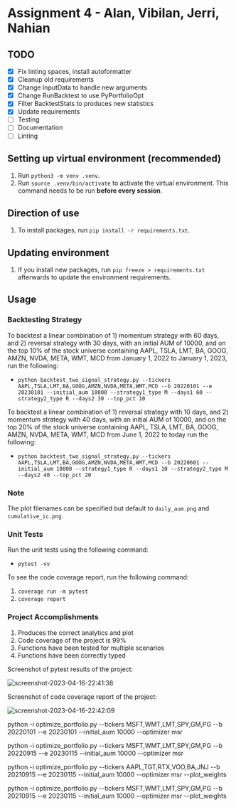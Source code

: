 # Assignment 4 - Alan, Vibilan, Jerri, Nahian

## TODO
- [x] Fix linting spaces, install autoformatter
- [x] Cleanup old requirements
- [x] Change InputData to handle new arguments
- [x] Change RunBacktest to use PyPortfolioOpt
- [x] Filter BacktestStats to produces new statistics
- [x] Update requirements
- [ ] Testing
- [ ] Documentation
- [ ] Linting

## Setting up virtual environment (recommended)

1. Run `python3 -m venv .venv`.
2. Run `source .venv/bin/activate` to activate the virtual environment. This command needs to be run **before every session**.

## Direction of use

1. To install packages, run `pip install -r requirements.txt`.

## Updating environment

1. If you install new packages, run `pip freeze > requirements.txt` afterwards to update the environment requirements.

## Usage

### Backtesting Strategy

To backtest a linear combination of 1) momentum strategy with 60 days, and 2) reversal strategy with 30 days, with an initial AUM of 10000, and on the top 10% of the stock universe containing AAPL, TSLA, LMT, BA, GOOG, AMZN, NVDA, META, WMT, MCD from January 1, 2022 to January 1, 2023, run the following: 

* `python backtest_two_signal_strategy.py --tickers AAPL,TSLA,LMT,BA,GOOG,AMZN,NVDA,META,WMT,MCD --b 20220101 --e 20230101 --initial_aum 10000 --strategy1_type M --days1 60 --strategy2_type R --days2 30 --top_pct 10`

To backtest a linear combination of 1) reversal strategy with 10 days, and 2) momentum strategy with 40 days, with an initial AUM of 10000, and on the top 20% of the stock universe containing AAPL, TSLA, LMT, BA, GOOG, AMZN, NVDA, META, WMT, MCD from June 1, 2022 to today run the following: 

* `python backtest_two_signal_strategy.py --tickers AAPL,TSLA,LMT,BA,GOOG,AMZN,NVDA,META,WMT,MCD --b 20220601 --initial_aum 10000 --strategy1_type R --days1 10 --strategy2_type M --days2 40 --top_pct 20`

### Note

The plot filenames can be specified but default to `daily_aum.png` and `cumulative_ic.png`.

### Unit Tests

Run the unit tests using the following command:

* `pytest -vv`

To see the code coverage report, run the following command:

1. `coverage run -m pytest`
2. `coverage report`

### Project Accomplishments

1. Produces the correct analytics and plot
2. Code coverage of the project is 99%
3. Functions have been tested for multiple scenarios
4. Functions have been correctly typed

Screenshot of pytest results of the project:

![screenshot-2023-04-16-22:41:38](https://user-images.githubusercontent.com/61618719/232320678-3178ae53-d758-46fb-b245-ad3ee802e5f5.png)

Screenshot of code coverage report of the project:

![screenshot-2023-04-16-22:42:09](https://user-images.githubusercontent.com/61618719/232320687-6ded09ee-e30b-4d49-a783-56b0762b579e.png)

python -i optimize_portfolio.py --tickers MSFT,WMT,LMT,SPY,GM,PG --b 20220101 --e 20230101 --initial_aum 10000 --optimizer msr

python -i optimize_portfolio.py --tickers MSFT,WMT,LMT,SPY,GM,PG --b 20220915 --e 20230115 --initial_aum 10000 --optimizer msr

python -i optimize_portfolio.py --tickers AAPL,TGT,RTX,VOO,BA,JNJ --b 20210915 --e 20230115 --initial_aum 10000 --optimizer msr --plot_weights

python -i optimize_portfolio.py --tickers MSFT,WMT,LMT,SPY,GM,PG --b 20210915 --e 20230115 --initial_aum 10000 --optimizer msr --plot_weights